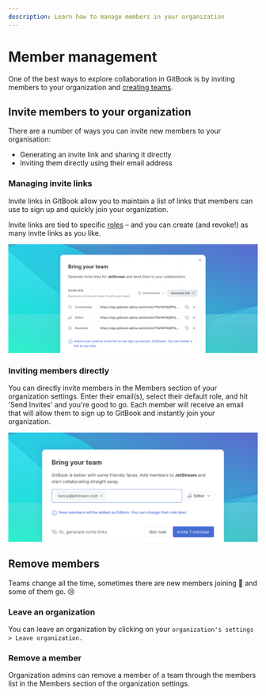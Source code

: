 ```yaml
---
description: Learn how to manage members in your organization
---
```


# Member management

One of the best ways to explore collaboration in GitBook is by inviting members to your organization and [creating teams](https://docs.gitbook.com/collaboration/team-management/teams).

## Invite members to your organization

There are a number of ways you can invite new members to your organisation:

* Generating an invite link and sharing it directly
* Inviting them directly using their email address

### Managing invite links

Invite links in GitBook allow you to maintain a list of links that members can use to sign up and quickly join your organization.

Invite links are tied to specific [roles](setting-up-permissions.md) – and you can create (and revoke!) as many invite links as you like.

![](<../../.gitbook/assets/Generate Invites.png>)

### Inviting members directly

You can directly invite members in the Members section of your organization settings. Enter their email(s), select their default role, and hit 'Send Invites' and you're good to go. Each member will receive an email that will allow them to sign up to GitBook and instantly join your organization.

![](../../.gitbook/assets/Invite.png)

## Remove members

Teams change all the time, sometimes there are new members joining 🤗 and some of them go. 😢

### Leave an organization

You can leave an organization by clicking on your `organization's settings > Leave organization.`

### Remove a member

Organization admins can remove a member of a team through the members list in the Members section of the organization settings.
